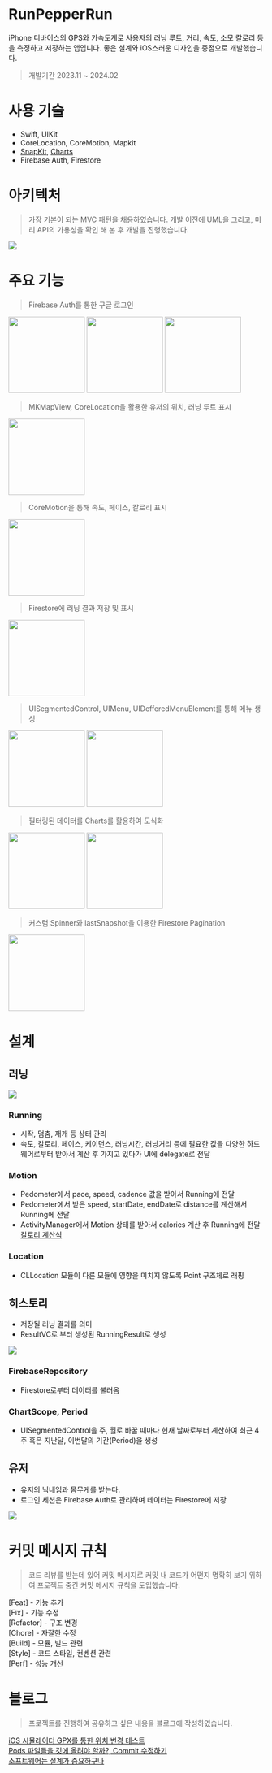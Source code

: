 # RunPepperRun
iPhone 디바이스의 GPS와 가속도계로 사용자의 러닝 루트, 거리, 속도, 소모 칼로리 등을 측정하고 저장하는 앱입니다. 좋은 설계와 iOS스러운 디자인을 중점으로 개발했습니다.

> 개발기간 2023.11 ~ 2024.02


# 사용 기술
- Swift, UIKit
- CoreLocation, CoreMotion, Mapkit
- [SnapKit](https://github.com/SnapKit/SnapKit), [Charts](https://github.com/danielgindi/Charts)
- Firebase Auth, Firestore


# 아키텍처
> 가장 기본이 되는 MVC 패턴을 채용하였습니다. 개발 이전에 UML을 그리고, 미리 API의 가용성을 확인 해 본 후 개발을 진행했습니다.

<p float="left">
    <img src="./essets/MVC.png" />
</p>

# 주요 기능

> Firebase Auth를 통한 구글 로그인

<p float="left">
    <img src="./essets/로그인-1.PNG" width="150" />
    <img src="./essets/로그인-2.PNG" width="150" />
    <img src="./essets/닉네임.PNG" width="150" />
</p>

> MKMapView, CoreLocation을 활용한 유저의 위치, 러닝 루트 표시

<p float="left">
    <img src="./essets/러닝결과-다크모드-1.PNG" width="150" />
</p>

> CoreMotion을 통해 속도, 페이스, 칼로리 표시

<p float="left">
    <img src="./essets/러닝중-다크모드-1.PNG" width="150" />
</p>

> Firestore에 러닝 결과 저장 및 표시
<p float="left">
    <img src="./essets/러닝결과표시.PNG" width="150" />
</p>

> UISegmentedControl, UIMenu, UIDefferedMenuElement를 통해 메뉴 생성
<p float="left">
    <img src="./essets/메뉴-주.PNG" width="150" />
    <img src="./essets/메뉴-월.PNG" width="150" />
</p>

> 필터링된 데이터를 Charts를 활용하여 도식화
<p float="left">
    <img src="./essets/차트-주.PNG" width="150" />
    <img src="./essets/차트-다른데이터.PNG" width="150" />
</p>

> 커스텀 Spinner와 lastSnapshot을 이용한 Firestore Pagination
<p float="left">
    <img src="./essets/히스토리-로딩.PNG" width="150" />
</p>

# 설계
## 러닝 
<p float="left">
    <img src="./essets/러닝_UML.png" />
</p>

### Running
- 시작, 멈춤, 재개 등 상태 관리
- 속도, 칼로리, 페이스, 케이던스, 러닝시간, 러닝거리 등에 필요한 값을 다양한 하드웨어로부터 받아서 계산 후 가지고 있다가 UI에 delegate로 전달

### Motion
- Pedometer에서 pace, speed, cadence 값을 받아서 Running에 전달
- Pedometer에서 받은 speed, startDate, endDate로 distance를 계산해서 Running에 전달
- ActivityManager에서 Motion 상태를 받아서 calories 계산 후 Running에 전달 [칼로리 계산식](https://downhilltodowntown.com/how-to-calculate-your-caloric-burn-while-running/)

### Location
- CLLocation 모듈이 다른 모듈에 영향을 미치지 않도록 Point 구조체로 래핑


## 히스토리
- 저장될 러닝 결과를 의미
- ResultVC로 부터 생성된 RunningResult로 생성

<p float="left">
    <img src="./essets/히스토리_UML.png" />
</p>

### FirebaseRepository
- Firestore로부터 데이터를 불러옴

### ChartScope, Period
- UISegmentedControl을 주, 월로 바꿀 때마다 현재 날짜로부터 계산하여 최근 4주 혹은 지난달, 이번달의 기간(Period)을 생성

## 유저
- 유저의 닉네임과 몸무게를 받는다.
- 로그인 세션은 Firebase Auth로 관리하며 데이터는 Firestore에 저장

<p float="left">
    <img src="./essets/유저_UML.png" />
</p>


# 커밋 메시지 규칙
> 코드 리뷰를 받는데 있어 커밋 메시지로 커밋 내 코드가 어떤지 명확히 보기 위하여 프로젝트 중간 커밋 메시지 규칙을 도입했습니다.

[Feat] - 기능 추가<br>
[Fix] - 기능 수정<br>
[Refactor] - 구조 변경<br>
[Chore] -  자잘한 수정<br>
[Build] - 모듈, 빌드 관련<br>
[Style] - 코드 스타일, 컨벤션 관련<br>
[Perf] - 성능 개선<br>

# 블로그
> 프로젝트를 진행하여 공유하고 싶은 내용을 블로그에 작성하였습니다.

[iOS 시뮬레이터 GPX를 통한 위치 변경 테스트](https://medium.com/peppermint100/ios-%EC%8B%9C%EB%AE%AC%EB%A0%88%EC%9D%B4%ED%84%B0-gpx%EB%A5%BC-%ED%86%B5%ED%95%9C-%EC%9C%84%EC%B9%98-%EB%B3%80%EA%B2%BD-%ED%85%8C%EC%8A%A4%ED%8A%B8-85af7038c29a)<br>
[Pods 파일들을 깃에 올려야 할까?, Commit 수정하기](https://medium.com/peppermint100/cocoapods%EC%9D%84-%EA%B9%83%EC%97%90-%EC%98%AC%EB%A0%A4%EC%95%BC-%ED%95%A0%EA%B9%8C-commit-%EC%88%98%EC%A0%95%ED%95%98%EA%B8%B0-ae785e2049b2)<br>
[소프트웨어는 설계가 중요하구나
](https://medium.com/peppermint100/%EC%86%8C%ED%94%84%ED%8A%B8%EC%9B%A8%EC%96%B4%EB%8A%94-%EC%84%A4%EA%B3%84%EA%B0%80-%EC%A4%91%EC%9A%94%ED%95%98%EA%B5%AC%EB%82%98-5a3d686db983)<br>

